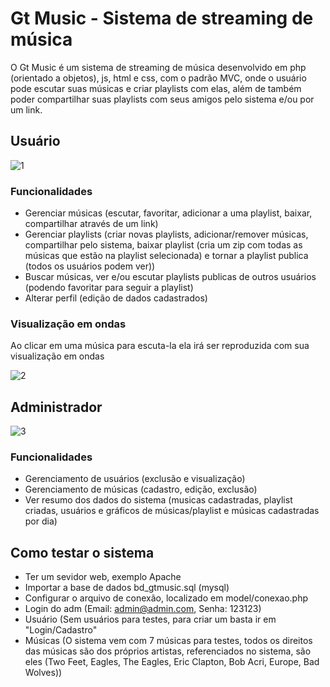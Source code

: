 # Gt Music - Sistema de streaming de música

O Gt Music é um sistema de streaming de música desenvolvido em php (orientado a objetos), js, html e css, com o padrão MVC, onde o usuário pode escutar suas músicas e criar playlists com elas, além de também poder compartilhar suas playlists com seus amigos pelo sistema e/ou por um link.

## Usuário

![1](https://user-images.githubusercontent.com/46055504/62580689-36b89500-b87d-11e9-9706-1dc7874fcb68.PNG)

### Funcionalidades
- Gerenciar músicas (escutar, favoritar, adicionar a uma playlist, baixar,  compartilhar através de um link)
- Gerenciar playlists (criar novas playlists, adicionar/remover músicas, compartilhar pelo sistema, baixar playlist (cria um zip com todas as músicas que estão na playlist selecionada) e tornar a playlist publica (todos os usuários podem ver))
- Buscar músicas, ver e/ou escutar playlists publicas de outros usuários (podendo favoritar para seguir a playlist)
- Alterar perfil (edição de dados cadastrados)

### Visualização em ondas
Ao clicar em uma música para escuta-la ela irá ser reproduzida com sua visualização em ondas

![2](https://user-images.githubusercontent.com/46055504/62581126-96637000-b87e-11e9-9c16-10254d245666.PNG)

## Administrador

![3](https://user-images.githubusercontent.com/46055504/62581432-91eb8700-b87f-11e9-84b3-eef859d0d30e.PNG)

### Funcionalidades
- Gerenciamento de usuários (exclusão e visualização)
- Gerenciamento de músicas (cadastro, edição, exclusão)
- Ver resumo dos dados do sistema (musicas cadastradas, playlist criadas, usuários e gráficos de músicas/playlist e músicas cadastradas por dia)

## Como testar o sistema
- Ter um sevidor web, exemplo Apache
- Importar a base de dados bd_gtmusic.sql (mysql)
- Configurar o arquivo de conexão, localizado em model/conexao.php
- Login do adm (Email: admin@admin.com, Senha: 123123)
- Usuário (Sem usuários para testes, para criar um basta ir em "Login/Cadastro"
- Músicas (O sistema vem com 7 músicas para testes, todos os direitos das músicas são dos próprios artistas, referenciados no sistema, são eles (Two Feet, Eagles, The Eagles, Eric Clapton, Bob Acri, Europe, Bad Wolves))